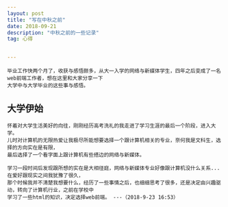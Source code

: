 ```yaml
---
layout: post
title: "写在中秋之前"
date: 2018-09-21
description: "中秋之前的一些记录"
tag: 心得


---   
```


    毕业工作快两个月了，收获与感悟颇多，从大一入学的网络与新媒体学生，四年之后变成了一名web前端工作者，想在这里和大家分享一下
    大学中与大学毕业的这些事与感悟。


## 大学伊始

    怀着对大学生活美好的向往，刚刚经历高考洗礼的我走进了学习生涯的最后一个阶段，进入大学。
    儿时对计算机的无限热爱让我极尽所能想要选择一个跟计算机相关的专业，奈何我是文科生，选择的方向实在是有限，
    最后选择了一个看字面上跟计算机有些搭边的网络与新媒体。

    学习一段时间后发现跟所想的实在是大相径庭，网络与新媒体专业好像跟计算机没什么关系...  在爱好跟现实之间我犹豫了很久，
    那个时候我并不清楚我想要什么，经历了一些事情之后，也细细思考了很多，还是决定由兴趣驱动，转向了计算机行业，之前在学校中
    学习了一些html的知识，决定选择web前端。 ---（2018-9-23 16:53）
　